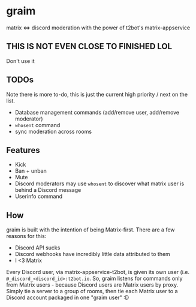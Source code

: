 # graim
matrix &lt;=> discord moderation with the power of t2bot's matrix-appservice

## THIS IS NOT EVEN CLOSE TO FINISHED LOL
Don't use it

## TODOs
Note there is more to-do, this is just the current high priority / next on the list.

 - Database management commands (add/remove user, add/remove moderator)
 - `whosent` command
 - sync moderation across rooms

## Features
- Kick
- Ban + unban
- Mute
- Discord moderators may use `whosent` to discover what matrix user is behind a Discord message
- Userinfo command

## How
graim is built with the intention of being Matrix-first. There are a few reasons for this:
- Discord API sucks
- Discord webhooks have incredibly little data attributed to them
- I <3 Matrix

Every Discord user, via matrix-appservice-t2bot, is given its own user (i.e. `@_discord_<discord_id>:t2bot.io`. So, graim listens for commands only from Matrix users - because Discord users are Matrix users by proxy.
Simply tie a server to a group of rooms, then tie each Matrix user to a Discord account packaged in one "graim user" :D
